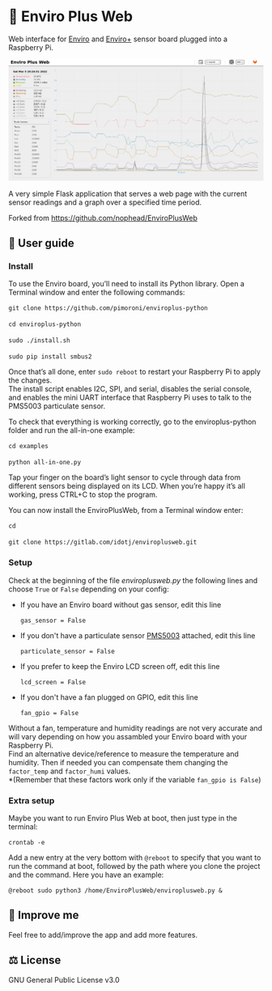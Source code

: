 # 🌿 Enviro Plus Web

Web interface for [Enviro](https://shop.pimoroni.com/products/enviro?variant=31155658489939) and [Enviro+](https://shop.pimoroni.com/products/enviro?variant=31155658457171) sensor board plugged into a Raspberry Pi.

![Screenshot](screenshot.jpg)

A very simple Flask application that serves a web page with the current sensor readings and a graph over a specified time period.

Forked from <https://github.com/nophead/EnviroPlusWeb>

## 📖 User guide

### Install

To use the Enviro board, you’ll need to install its Python library. Open a Terminal window and enter the following commands:

```
git clone https://github.com/pimoroni/enviroplus-python

cd enviroplus-python

sudo ./install.sh

sudo pip install smbus2
```

Once that’s all done, enter `sudo reboot` to restart your Raspberry Pi to apply the changes.  
The install script enables I2C, SPI, and serial, disables the serial console, and enables the mini UART interface that Raspberry Pi uses to talk to the PMS5003 particulate sensor.

To check that everything is working correctly, go to the enviroplus-python folder and run the all-in-one example:

```
cd examples

python all-in-one.py
```

Tap your finger on the board’s light sensor to cycle through data from different sensors being displayed on its LCD. When you’re happy it’s all working, press CTRL+C to stop the program.

You can now install the EnviroPlusWeb, from a Terminal window enter:

```
cd

git clone https://gitlab.com/idotj/enviroplusweb.git
```

### Setup
Check at the beginning of the file *enviroplusweb.py* the following lines and choose `True` or `False` depending on your config:

- If you have an Enviro board without gas sensor, edit this line

    ```
    gas_sensor = False
    ```

- If you don't have a particulate sensor [PMS5003](https://shop.pimoroni.com/products/pms5003-particulate-matter-sensor-with-cable?variant=29075640352851) attached, edit this line

    ```
    particulate_sensor = False
    ```

- If you prefer to keep the Enviro LCD screen off, edit this line

    ```
    lcd_screen = False
    ```

- If you don't have a fan plugged on GPIO, edit this line

    ```
    fan_gpio = False
    ```

Without a fan, temperature and humidity readings are not very accurate and will vary depending on how you assambled your Enviro board with your Raspberry Pi.  
Find an alternative device/reference to measure the temperature and humidity. Then if needed you can compensate them changing the `factor_temp` and `factor_humi` values.  
*(Remember that these factors work only if the variable `fan_gpio is False`)

### Extra setup

Maybe you want to run Enviro Plus Web at boot, then just type in the terminal:

```
crontab -e
```

Add a new entry at the very bottom with `@reboot` to specify that you want to run the command at boot, followed by the path where you clone the project and the command. Here you have an example:

```
@reboot sudo python3 /home/EnviroPlusWeb/enviroplusweb.py &
```

## 🚀 Improve me

Feel free to add/improve the app and add more features.

## ⚖️ License

GNU General Public License v3.0
